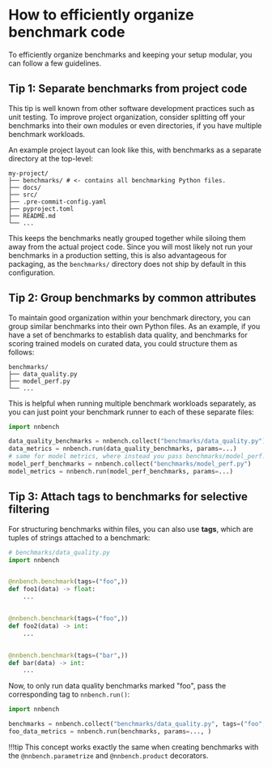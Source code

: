 # How to efficiently organize benchmark code

To efficiently organize benchmarks and keeping your setup modular, you can follow a few guidelines.

## Tip 1: Separate benchmarks from project code

This tip is well known from other software development practices such as unit testing.
To improve project organization, consider splitting off your benchmarks into their own modules or even directories, if you have multiple benchmark workloads.

An example project layout can look like this, with benchmarks as a separate directory at the top-level:

```
my-project/
├── benchmarks/ # <- contains all benchmarking Python files.
├── docs/
├── src/
├── .pre-commit-config.yaml
├── pyproject.toml
├── README.md
└── ...
```

This keeps the benchmarks neatly grouped together while siloing them away from the actual project code.
Since you will most likely not run your benchmarks in a production setting, this is also advantageous for packaging, as the `benchmarks/` directory does not ship by default in this configuration.

## Tip 2: Group benchmarks by common attributes

To maintain good organization within your benchmark directory, you can group similar benchmarks into their own Python files.
As an example, if you have a set of benchmarks to establish data quality, and benchmarks for scoring trained models on curated data, you could structure them as follows:

```
benchmarks/
├── data_quality.py
├── model_perf.py
└── ...
```

This is helpful when running multiple benchmark workloads separately, as you can just point your benchmark runner to each of these separate files:

```python
import nnbench

data_quality_benchmarks = nnbench.collect("benchmarks/data_quality.py")
data_metrics = nnbench.run(data_quality_benchmarks, params=...)
# same for model metrics, where instead you pass benchmarks/model_perf.py.
model_perf_benchmarks = nnbench.collect("benchmarks/model_perf.py")
model_metrics = nnbench.run(model_perf_benchmarks, params=...)
```

## Tip 3: Attach tags to benchmarks for selective filtering

For structuring benchmarks within files, you can also use **tags**, which are tuples of strings attached to a benchmark:

```python
# benchmarks/data_quality.py
import nnbench


@nnbench.benchmark(tags=("foo",))
def foo1(data) -> float:
    ...


@nnbench.benchmark(tags=("foo",))
def foo2(data) -> int:
    ...


@nnbench.benchmark(tags=("bar",))
def bar(data) -> int:
    ...
```

Now, to only run data quality benchmarks marked "foo", pass the corresponding tag to `nnbench.run()`:

```python
import nnbench

benchmarks = nnbench.collect("benchmarks/data_quality.py", tags=("foo",))
foo_data_metrics = nnbench.run(benchmarks, params=..., )
```

!!!tip
    This concept works exactly the same when creating benchmarks with the `@nnbench.parametrize` and `@nnbench.product` decorators.
